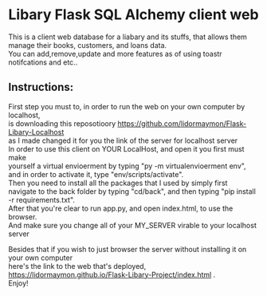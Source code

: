 # Libary Flask SQL Alchemy client web
This is a client web database for a liabary and its stuffs, that allows them<br>
manage their books, customers, and loans data.<br>
You can add,remove,update and more features as of using toastr notifcations and etc..<br>

## Instructions:
First step you must to, in order to run the web on your own computer by localhost,<br>
is downloading this reposotioory https://github.com/lidormaymon/Flask-Libary-Localhost <br>
as I made changed it for you the link of the server for localhost server<br>
In order to use this client on YOUR LocalHost, and open it you first must make<br>
yourself a virtual envioerment by typing "py -m virtualenvioerment env",<br>
and in order to activate it, type "env/scripts/activate".<br>
Then you need to install all the packages that I used by simply first<br>
navigate to the back folder by typing "cd/back", and then typing "pip install -r requirements.txt".<br>
After that you're clear to run app.py, and open index.html, to use the browser.<br>
And make sure you change all of your MY_SERVER virable to your localhost server

Besides that if you wish to just browser the server without installing it on your own computer<br>
here's the link to the web that's deployed, https://lidormaymon.github.io/Flask-Libary-Project/index.html .<br>
Enjoy!


